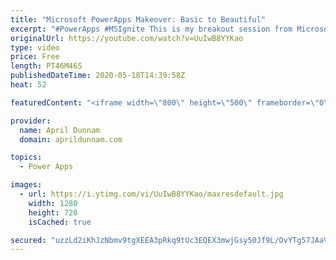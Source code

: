 ```yaml
---
title: "Microsoft PowerApps Makeover: Basic to Beautiful"
excerpt: "#PowerApps #MSIgnite This is my breakout session from Microsoft Ignite 2019 on \"Microsoft PowerApps Makeover: Basic to Beautiful\".  In this 45 minute session I cover how to use the PowerApps Pyramid as a design guide for building beautiful PowerApps.  For more on the PowerApps Pyramid check out my blog"
originalUrl: https://youtube.com/watch?v=UuIwB8YYKao
type: video
price: Free
length: PT46M46S
publishedDateTime: 2020-05-18T14:39:58Z
heat: 52

featuredContent: "<iframe width=\"800\" height=\"500\" frameborder=\"0\" src=\"https://www.youtube.com/embed/UuIwB8YYKao\" allow=\"accelerometer; autoplay; encrypted-media; gyroscope; picture-in-picture\" allowfullscreen></iframe>"

provider:
  name: April Dunnam
  domain: aprildunnam.com

topics:
  - Power Apps

images:
  - url: https://i.ytimg.com/vi/UuIwB8YYKao/maxresdefault.jpg
    width: 1280
    height: 720
    isCached: true

secured: "uzzLd2iKhJzNbmv9tgXEEA3pRkq9tUc3EQEX3mwjGsy50Jf9L/OvYTg57JAaVDKgyFlyFUxA8Pl/BNICAmJiKDj4VHneY4MnHEXyhAYG52iBgNf65AdUqfVA2jVOlOk0bP+awJ/8sLaqnjoblcWoUoouKHWl+YJa4Mwtws4c/QyFTBEmoVc5LtG+NRHbSMY6XtV1LovNSwX5igB1ur5VuzaX9lOvqssjOd2iN5BBqvtqfEGmJc2LvobQ/Q9gn5yChpk/+nGviPsfZPoq9z5AZqMLIGkCCOg3OmHeJ6hsW3w8mhwwK6oxMjTVphCKIeN/cpMbkPDxR0lYCXKgjBVcudxRHZXqs3KriXGyzqxxFK0862+hhHP21pU+JpcguBJZuZTWAly2/x3YSl48SLANNgD1ojfQBUfn7BGDabNTVkE=;3GhkV/NC8ivCnWadXvbt8g=="
---
```


